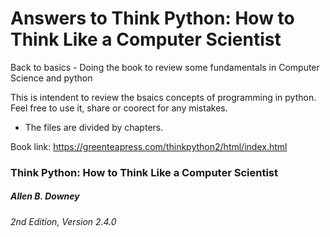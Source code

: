 # Answers to Think Python: How to Think Like a Computer Scientist
Back to basics - Doing the book to review some fundamentals in Computer Science and python

This is intendent to review the bsaics concepts of programming in python. Feel free to use it, share or coorect for any mistakes.

- The files are divided by chapters.

Book link: https://greenteapress.com/thinkpython2/html/index.html

### Think Python: How to Think Like a Computer Scientist
##### Allen B. Downey
###### 2nd Edition, Version 2.4.0

